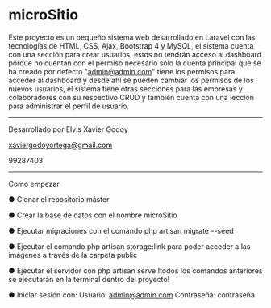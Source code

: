 # microSitio

Este proyecto es un pequeño sistema web desarrollado en Laravel con las tecnologías de HTML, CSS, Ajax, Bootstrap 4 y MySQL, el sistema cuenta con una sección para crear usuarios, estos no tendrán acceso al dashboard porque no cuentan con el permiso necesario solo la cuenta principal que se ha creado por defecto "admin@admin.com" tiene los permisos para acceder al dashboard y desde ahí se pueden cambiar los permisos de los nuevos usuarios, el sistema tiene otras secciones para las empresas y colaboradores con su respectivo CRUD y también cuenta con una lección para administrar el perfil de usuario.

********************************************************************************************************************

Desarrollado por
Elvis Xavier Godoy

xaviergodoyortega@gmail.com

99287403

********************************************************************************************************************

Como empezar

● Clonar el repositorio máster

● Crear la base de datos con el nombre microSitio

● Ejecutar migraciones con el comando php artisan migrate --seed

● Ejecutar el comando php artisan storage:link para poder acceder a las imágenes a través de la carpeta public

● Ejecutar el servidor con php artisan serve
!todos los comandos anteriores se ejecutarán en la terminal dentro del proyecto!

● Iniciar sesión con:
Usuario: admin@admin.com
Contraseña: contraseña


